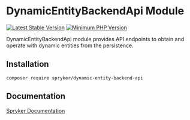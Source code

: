 # DynamicEntityBackendApi Module
[![Latest Stable Version](https://poser.pugx.org/spryker/dynamic-entity-backend-api/v/stable.svg)](https://packagist.org/packages/spryker/dynamic-entity-backend-api)
[![Minimum PHP Version](https://img.shields.io/badge/php-%3E%3D%208.0-8892BF.svg)](https://php.net/)

DynamicEntityBackendApi module provides API endpoints to obtain and operate with dynamic entities from the persistence.

## Installation

```
composer require spryker/dynamic-entity-backend-api
```

## Documentation

[Spryker Documentation](https://docs.spryker.com)
